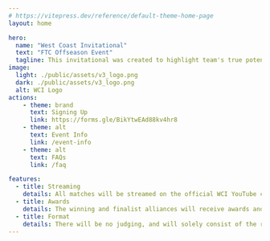 ```yaml
---
# https://vitepress.dev/reference/default-theme-home-page
layout: home

hero:
  name: "West Coast Invitational"
  text: "FTC Offseason Event"
  tagline: This invitational was created to highlight team's true potential and show off what they have accomplished this year in a competitive but fun event.
image:
  light: ./public/assets/v3_logo.png
  dark: ./public/assets/v3_logo.png
  alt: WCI Logo
actions:
    - theme: brand
      text: Signing Up
      link: https://forms.gle/BikYtwEAd88kv4hr8
    - theme: alt
      text: Event Info
      link: /event-info
    - theme: alt
      text: FAQs
      link: /faq

features:
  - title: Streaming
    details: All matches will be streamed on the official WCI YouTube channel and will be available for playback
  - title: Awards
    details: The winning and finalist alliances will receive awards and merchandise
  - title: Format
    details: There will be no judging, and will solely consist of the robot game due to not wanting to add the extra stress of judging that comes with traditional events
---
```


